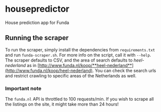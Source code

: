 # housepredictor
House prediction app for Funda

## Running the scraper
To run the scraper, simply install the dependencies from `requirements.txt` and run `funda-scraper.sh`. For more info on the script, call it with `--help`. The scraper defaults to CSV, and the area of search defaults to *heel-nederland* as in
[http://www.funda.nl/koop/**heel-nederland**](http://www.funda.nl/koop/heel-nederland). You can check the search urls and restrict crawling to specific areas of the Netherlands as well.

### Important note
The `funda.nl` API is throttled to 100 requests/min. If you wish to scrape all the listings on the site, it might take more than 24 hours!
